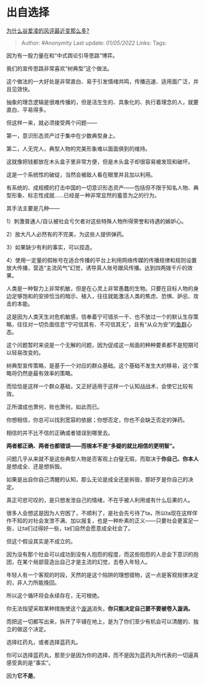 # 出自选择
[为什么谷爱凌的风评最近变那么多?](https://www.zhihu.com/question/517625629/answer/2463988340)

> Author: #Anonymity 
> Last update: *01/05/2022* 
> Links:
> Tags: 

因为有一股力量在和“中式舆论引导思路”博弈。

我们的宣传思路非常喜欢“树典型”这个做法。

这个做法的一大好处是非常直白、易于引发情绪共鸣，传播迅速、适用面广泛，并且见效快。

抽象的理念逻辑是很难传播的，但是活生生的、具象化的、执行着理念的人，就要直白、平易得多。

但这样一来，就必须接受两个问题——

第一，意识形态资产过于集中在少数典型身上。

第二，人无完人，典型人物的完美形象难以面面俱到的维持。

这就像把钱都放在木头盒子里非常方便，但是木头盒子却很容易被发现和破坏。

这是一个系统性的破绽，当然会被敌人看在眼里并且加以利用。

有系统的、成规模的打击中国的一切意识形态资产——包括但不限于知名人物、典型形象、标志性成就……已经是一种非常显然的蓄意为之的行为。

其手法主要是几种——

1）刺激普通人/自认被社会亏欠者对这些特殊人物所得荣誉和待遇的嫉妒心。

2）放大凡人必然有的不完美，为这些人提供弹药。

3）如果缺少有利的事实，可以捏造。

4）使用一定量的假帐号在适合传播的平台上利用网络传媒的传播规律和规则设置放大传播，营造“主流风气”幻觉，诱导真人账号跟风传播。达到四两拨千斤的效果。

  

人类是一种智力上非常机敏，但是在心灵上非常愚蠢的生物。只要在目标人物的身边足够饱和的安排恰当的暗示、植入，往往就能激活人类的焦虑、恐惧、妒忌、攻击的本能。

这是因为人类天生对危机敏感，信奉着宁可错杀一千、也不放过一个的默认生存策略，往往对一切负面信息“宁可信其有、不可信其无”，且有“从众为安”的[鱼群](https://www.zhihu.com/search?q=%E9%B1%BC%E7%BE%A4&search_source=Entity&hybrid_search_source=Entity&hybrid_search_extra=%7B%22sourceType%22%3A%22answer%22%2C%22sourceId%22%3A2463988340%7D)心态。

这个问题暂时来说是一个无解的问题，因为促成这一局面的种种要素都不是短期可以轻易改变的。

树典型宣传策略，是基于一个对应的群众基础。这个基础不发生大的移易，这个策略将仍然是最有效率的策略。

而恰恰是这样一个群众基础，又正好适用于这样一个认知战战术，会使它比较有效。

正所谓成也萧何，败也萧何，如此而已。

  

你想相信，你总可以找到宽容的依据；你想否定，你也不会缺乏否定的弹药。

相信的并不比不信的正确或者错误到哪里去。

**两者都正确、两者也都错误——而根本不是“多疑的就比相信的更明智”。**

  

问题几乎从来就不是这些典型人物是否客观上白璧无瑕，而取决于**你自己、你本人**是想成全、还是想拆毁。

如果是出自你自己清醒的认知，那么无论是成全还是拆毁，那好歹是你自己的决定。

真正可悲可叹的，是只想发泄自己的情绪，不在乎被人利用或有什么后果的人。

很多人会想这是因为人穷困了，不顺利了，是社会先亏待了ta，所以ta现在这样佯作不知的对社会发泄不满、加以报复，也是一种朴素的正义——只要社会更富足一些，让ta们过得好一些，ta们自然会愿意成全社会了。

但这个假设其实是不成立的。

因为没有那个社会可以成功到没有人抱怨的程度，而这些抱怨的人总会下意识的抱团，在某个局部营造出自己才是主流的幻觉，去卷入年轻人。

年轻人有一个客观的时段，天然的是这个陷阱的理想猎物，这一点是客观规律决定的，非人力所能挽回。

所以这个循环将会永续存在，无可根绝。

你无法指望采取某种措施使这个[漩涡](https://www.zhihu.com/search?q=%E6%BC%A9%E6%B6%A1&search_source=Entity&hybrid_search_source=Entity&hybrid_search_extra=%7B%22sourceType%22%3A%22answer%22%2C%22sourceId%22%3A2463988340%7D)消失，**你只能决定自己要不要被卷入漩涡。**

而把这一切都写出来，拆开了平铺在地上，是为了你们至少有机会可以清醒的、独立的做这个决定。

选择红药丸，或者选择蓝药丸。

你可以选择蓝药丸，那至少是因为你的选择，而不是因为蓝药丸所代表的一切逼真感受真的是“事实”。

因为**它不是**。